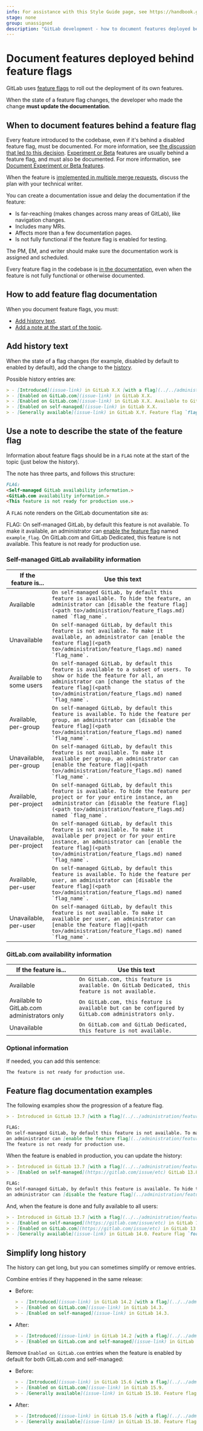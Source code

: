 ```yaml
---
info: For assistance with this Style Guide page, see https://handbook.gitlab.com/handbook/product/ux/technical-writing/#assignments-to-other-projects-and-subjects.
stage: none
group: unassigned
description: "GitLab development - how to document features deployed behind feature flags"
---
```


# Document features deployed behind feature flags

GitLab uses [feature flags](../feature_flags/index.md) to roll
out the deployment of its own features.

When the state of a feature flag changes, the developer who made the change
**must update the documentation**.

## When to document features behind a feature flag

Every feature introduced to the codebase, even if it's behind a disabled feature flag,
must be documented. For more information, see
[the discussion that led to this decision](https://gitlab.com/gitlab-org/gitlab/-/merge_requests/47917#note_459984428). [Experiment or Beta](../../policy/experiment-beta-support.md) features are usually behind a feature flag, and must also be documented. For more information, see [Document Experiment or Beta features](experiment_beta.md).

When the feature is [implemented in multiple merge requests](../feature_flags/index.md#feature-flags-in-gitlab-development),
discuss the plan with your technical writer.

You can create a documentation issue and delay the documentation if the feature:

- Is far-reaching (makes changes across many areas of GitLab), like navigation changes.
- Includes many MRs.
- Affects more than a few documentation pages.
- Is not fully functional if the feature flag is enabled for testing.

The PM, EM, and writer should make sure the documentation work is assigned and scheduled.

Every feature flag in the codebase is [in the documentation](../../user/feature_flags.md),
even when the feature is not fully functional or otherwise documented.

## How to add feature flag documentation

When you document feature flags, you must:

- [Add history text](#add-history-text).
- [Add a note at the start of the topic](#use-a-note-to-describe-the-state-of-the-feature-flag).

## Add history text

When the state of a flag changes (for example, disabled by default to enabled by default), add the change to the
[history](versions.md#add-a-history-item).

Possible history entries are:

```markdown
> - [Introduced](issue-link) in GitLab X.X [with a flag](../../administration/feature_flags.md) named `flag_name`. Disabled by default.
> - [Enabled on GitLab.com](issue-link) in GitLab X.X.
> - [Enabled on GitLab.com](issue-link) in GitLab X.X. Available to GitLab.com administrators only.
> - [Enabled on self-managed](issue-link) in GitLab X.X.
> - [Generally available](issue-link) in GitLab X.Y. Feature flag `flag_name` removed.
```

## Use a note to describe the state of the feature flag

Information about feature flags should be in a `FLAG` note at the start of the topic (just below the history).

The note has three parts, and follows this structure:

```markdown
FLAG:
<Self-managed GitLab availability information.>
<GitLab.com availability information.>
<This feature is not ready for production use.>
```

A `FLAG` note renders on the GitLab documentation site as:

FLAG:
On self-managed GitLab, by default this feature is not available. To make it available, an administrator can [enable the feature flag](../../administration/feature_flags.md) named `example_flag`.
On GitLab.com and GitLab Dedicated, this feature is not available.
This feature is not ready for production use.

### Self-managed GitLab availability information

| If the feature is...     | Use this text |
|--------------------------|---------------|
| Available                | ``On self-managed GitLab, by default this feature is available. To hide the feature, an administrator can [disable the feature flag](<path to>/administration/feature_flags.md) named `flag_name`.`` |
| Unavailable              | ``On self-managed GitLab, by default this feature is not available. To make it available, an administrator can [enable the feature flag](<path to>/administration/feature_flags.md) named `flag_name`.`` |
| Available to some users  | ``On self-managed GitLab, by default this feature is available to a subset of users. To show or hide the feature for all, an administrator can [change the status of the feature flag](<path to>/administration/feature_flags.md) named `flag_name`.`` |
| Available, per-group     | ``On self-managed GitLab, by default this feature is available. To hide the feature per group, an administrator can [disable the feature flag](<path to>/administration/feature_flags.md) named `flag_name`.`` |
| Unavailable, per-group   | ``On self-managed GitLab, by default this feature is not available. To make it available per group, an administrator can [enable the feature flag](<path to>/administration/feature_flags.md) named `flag_name`.`` |
| Available, per-project   | ``On self-managed GitLab, by default this feature is available. To hide the feature per project or for your entire instance, an administrator can [disable the feature flag](<path to>/administration/feature_flags.md) named `flag_name`.`` |
| Unavailable, per-project | ``On self-managed GitLab, by default this feature is not available. To make it available per project or for your entire instance, an administrator can [enable the feature flag](<path to>/administration/feature_flags.md) named `flag_name`.`` |
| Available, per-user      | ``On self-managed GitLab, by default this feature is available. To hide the feature per user, an administrator can [disable the feature flag](<path to>/administration/feature_flags.md) named `flag_name`.`` |
| Unavailable, per-user    | ``On self-managed GitLab, by default this feature is not available. To make it available per user, an administrator can [enable the feature flag](<path to>/administration/feature_flags.md) named `flag_name`.`` |

### GitLab.com availability information

| If the feature is...                        | Use this text |
|---------------------------------------------|---------------|
| Available                                   | `On GitLab.com, this feature is available. On GitLab Dedicated, this feature is not available.` |
| Available to GitLab.com administrators only | `On GitLab.com, this feature is available but can be configured by GitLab.com administrators only.` |
| Unavailable                                 | `On GitLab.com and GitLab Dedicated, this feature is not available.`|

### Optional information

If needed, you can add this sentence:

`The feature is not ready for production use.`

## Feature flag documentation examples

The following examples show the progression of a feature flag.

```markdown
> - Introduced in GitLab 13.7 [with a flag](../../administration/feature_flags.md) named `forti_token_cloud`. Disabled by default.

FLAG:
On self-managed GitLab, by default this feature is not available. To make it available,
an administrator can [enable the feature flag](../administration/feature_flags.md) named `forti_token_cloud`.
The feature is not ready for production use.
```

When the feature is enabled in production, you can update the history:

```markdown
> - Introduced in GitLab 13.7 [with a flag](../../administration/feature_flags.md) named `forti_token_cloud`. Disabled by default.
> - [Enabled on self-managed](https://gitlab.com/issue/etc) GitLab 13.8.

FLAG:
On self-managed GitLab, by default this feature is available. To hide the feature per user,
an administrator can [disable the feature flag](../administration/feature_flags.md) named `forti_token_cloud`.
```

And, when the feature is done and fully available to all users:

```markdown
> - Introduced in GitLab 13.7 [with a flag](../../administration/feature_flags.md) named `forti_token_cloud`. Disabled by default.
> - [Enabled on self-managed](https://gitlab.com/issue/etc) in GitLab 13.8.
> - [Enabled on GitLab.com](https://gitlab.com/issue/etc) in GitLab 13.9.
> - [Generally available](issue-link) in GitLab 14.0. Feature flag `forti_token_cloud` removed.
```

## Simplify long history

The history can get long, but you can sometimes simplify or remove entries.

Combine entries if they happened in the same release:

- Before:

  ```markdown
  > - [Introduced](issue-link) in GitLab 14.2 [with a flag](../../administration/feature_flags.md) named `ci_include_rules`. Disabled by default.
  > - [Enabled on GitLab.com](issue-link) in GitLab 14.3.
  > - [Enabled on self-managed](issue-link) in GitLab 14.3.
  ```

- After:

  ```markdown
  > - [Introduced](issue-link) in GitLab 14.2 [with a flag](../../administration/feature_flags.md) named `ci_include_rules`. Disabled by default.
  > - [Enabled on GitLab.com and self-managed](issue-link) in GitLab 14.3.
  ```

Remove `Enabled on GitLab.com` entries when the feature is enabled by default for both GitLab.com and self-managed:

- Before:

  ```markdown
  > - [Introduced](issue-link) in GitLab 15.6 [with a flag](../../administration/feature_flags.md) named `ci_hooks_pre_get_sources_script`. Disabled by default.
  > - [Enabled on GitLab.com](issue-link) in GitLab 15.9.
  > - [Generally available](issue-link) in GitLab 15.10. Feature flag `ci_hooks_pre_get_sources_script` removed.
  ```

- After:

  ```markdown
  > - [Introduced](issue-link) in GitLab 15.6 [with a flag](../../administration/feature_flags.md) named `ci_hooks_pre_get_sources_script`. Disabled by default.
  > - [Generally available](issue-link) in GitLab 15.10. Feature flag `ci_hooks_pre_get_sources_script` removed.
  ```
